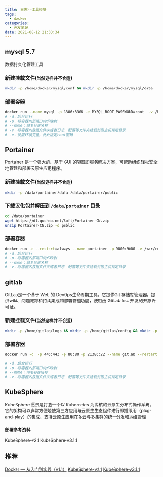 ```yaml
---
title: 日志--工具模块
tags:
  - docker
categories:
  - 开发笔记 
date: 2021-08-12 21:50:34
---
```


## mysql 5.7
数据持久化管理工具

###  新建挂载文件(`当然这样并不合适`)
```bash
mkdir -p /home/docker/mysql/conf && mkdir -p /home/docker/mysql/data
```
### 部署容器
```bash
docker run --name mysql -p 3306:3306 -e MYSQL_ROOT_PASSWORD=root  -v /home/docker/mysql/conf/my.cnf:/etc/mysql/my.cnf  -v /home/docker/mysql/data:/var/lib/mysql  --restart=on-failure:3 -d mysql:5.7
# -d：后台运行
# -p：将容器内部端口向外映射
# --name：命名容器名称
# -v：将容器内数据文件夹或者日志、配置等文件夹挂载到宿主机指定目录
# -e：设置环境变量，此处指定root密码
```


## Portainer
Portainer 是一个强大的、基于 GUI 的容器即服务解决方案，可帮助组织轻松安全地管理和部署云原生应用程序。

### 新建挂载文件(`当然这样并不合适`)
```bash
mkdir -p /data/portainer/data /data/portainer/public
```

### 下载汉化包并解压到 `/data/portainer` 目录
```bash
cd /data/portainer
wget https://dl.quchao.net/Soft/Portainer-CN.zip
unzip Portainer-CN.zip -d public
```

### 部署容器
```bash
docker run -d --restart=always --name portainer -p 9000:9000 -v /var/run/docker.sock:/var/run/docker.sock -v /data/portainer/data:/data -v /data/portainer/public:/public portainer/portainer
# -d：后台运行
# -p：将容器内部端口向外映射
# --name：命名容器名称
# -v：将容器内数据文件夹或者日志、配置等文件夹挂载到宿主机指定目录
```

## gitlab
GitLab是一个基于 Web 的 DevOps生命周期工具，它提供Git 存储库管理器，提供wiki、问题跟踪和持续集成和部署管道功能，使用由 GitLab Inc. 开发的开源许可证。

### 新建挂载文件(`当然这样并不合适`)
```bash
mkdir -p /home/gitlab/logs && mkdir -p /home/gitlab/config && mkdir -p /home/gitlab/data
```

### 部署容器
```bash
docker run -d  -p 443:443 -p 80:80 -p 21386:22 --name gitlab --restart always -v /home/gitlab/config:/etc/gitlab -v /home/gitlab/logs:/var/log/gitlab -v /home/gitlab/data:/var/opt/gitlab gitlab/gitlab-ce:13.2.1-ce.0

# -d：后台运行
# -p：将容器内部端口向外映射
# --name：命名容器名称
# -v：将容器内数据文件夹或者日志、配置等文件夹挂载到宿主机指定目录
```

## KubeSphere
KubeSphere 愿景是打造一个以 Kubernetes 为内核的云原生分布式操作系统，它的架构可以非常方便地使第三方应用与云原生生态组件进行即插即用（plug-and-play）的集成，支持云原生应用在多云与多集群的统一分发和运维管理

### `部署参考资料`
[KubeSphere-v2.1](https://v2-1.docs.kubesphere.io/docs/zh-CN/introduction/what-is-kubesphere/)
[KubeSphere-v3.1.1](https://kubesphere.io/zh/docs/quick-start/all-in-one-on-linux/)


## 推荐
[Docker — 从入门到实践（v1.1）](https://www.bookstack.cn/books/docker_practice-v1.1.0)
[KubeSphere-v2.1](https://v2-1.docs.kubesphere.io/docs/zh-CN/introduction/what-is-kubesphere/)
[KubeSphere-v3.1.1](https://kubesphere.io/zh/docs/quick-start/all-in-one-on-linux/)